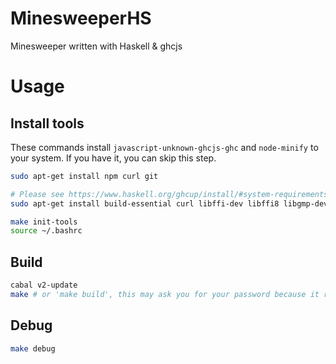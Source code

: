 # MinesweeperHS
Minesweeper written with Haskell &amp; ghcjs

# Usage
## Install tools
These commands install `javascript-unknown-ghcjs-ghc` and `node-minify` to your system.
If you have it, you can skip this step.
```bash
sudo apt-get install npm curl git

# Please see https://www.haskell.org/ghcup/install/#system-requirements
sudo apt-get install build-essential curl libffi-dev libffi8 libgmp-dev libgmp10 libncurses-dev libncurses5 libtinfo5 pkg-config

make init-tools
source ~/.bashrc
```
## Build
```bash
cabal v2-update
make # or 'make build', this may ask you for your password because it runs 'sudo npm install -g'
```
## Debug
```bash
make debug
```
